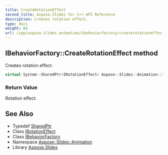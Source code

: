 ```yaml
---
title: CreateRotationEffect
second_title: Aspose.Slides for C++ API Reference
description: Creates rotation effect.
type: docs
weight: 66
url: /cpp/aspose.slides.animation/ibehaviorfactory/createrotationeffect/
---
```

## IBehaviorFactory::CreateRotationEffect method


Creates rotation effect.

```cpp
virtual System::SharedPtr<IRotationEffect> Aspose::Slides::Animation::IBehaviorFactory::CreateRotationEffect()=0
```


### Return Value

Rotation effect.

## See Also

* Typedef [SharedPtr](../../../system/sharedptr/)
* Class [IRotationEffect](../../irotationeffect/)
* Class [IBehaviorFactory](../)
* Namespace [Aspose::Slides::Animation](../../)
* Library [Aspose.Slides](../../../)
